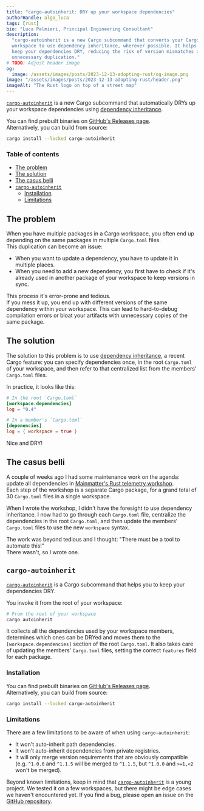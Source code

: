 ```yaml
---
title: "cargo-autoinherit: DRY up your workspace dependencies"
authorHandle: algo_luca
tags: [rust]
bio: "Luca Palmieri, Principal Engineering Consultant"
description:
  "cargo-autoinherit is a new Cargo subcommand that converts your Cargo
  workspace to use dependency inheritance, wherever possible. It helps you to
  keep your dependencies DRY, reducing the risk of version mismatches and
  unnecessary duplication."
# TODO: Adjust header image
og:
  image: /assets/images/posts/2023-12-13-adopting-rust/og-image.png
image: "/assets/images/posts/2023-12-13-adopting-rust/header.png"
imageAlt: "The Rust logo on top of a street map"
---
```


[`cargo-autoinherit`] is a new Cargo subcommand that automatically DRYs up your
workspace dependencies using
[dependency inheritance](https://doc.rust-lang.org/cargo/reference/specifying-dependencies.html#inheriting-a-dependency-from-a-workspace).

You can find prebuilt binaries on
[GitHub's Releases page](https://github.com/mainmatter/cargo-autoinherit/releases).  
Alternatively, you can build from source:

```bash
cargo install --locked cargo-autoinherit
```

### Table of contents

- [The problem](#the-problem-)
- [The solution](#the-solution)
- [The casus belli](#the-casus-belli)
- [`cargo-autoinherit`](#cargo-autoinherit)
  - [Installation](#installation)
  - [Limitations](#limitations)

## The problem

When you have multiple packages in a Cargo workspace, you often end up depending
on the same packages in multiple `Cargo.toml` files.  
This duplication can become an issue:

- When you want to update a dependency, you have to update it in multiple
  places.
- When you need to add a new dependency, you first have to check if it's already
  used in another package of your workspace to keep versions in sync.

This process it's error-prone and tedious.  
If you mess it up, you end up with different versions of the same dependency
within your workspace. This can lead to hard-to-debug compilation errors or
bloat your artifacts with unnecessary copies of the same package.

## The solution

The solution to this problem is to use
[dependency inheritance](https://doc.rust-lang.org/cargo/reference/specifying-dependencies.html#inheriting-a-dependency-from-a-workspace),
a recent Cargo feature: you can specify dependencies once, in the root
`Cargo.toml` of your workspace, and then refer to that centralized list from the
members' `Cargo.toml` files.

In practice, it looks like this:

```toml
# In the root `Cargo.toml`
[workspace.dependencies]
log = "0.4"
```

```toml
# In a member's `Cargo.toml`
[depenencies]
log = { workspace = true }
```

Nice and DRY!

## The casus belli

A couple of weeks ago I had some maintenance work on the agenda: update all
dependencies in
[Mainmatter's Rust telemetry workshop](https://github.com/mainmatter/rust-telemetry-workshop).  
Each step of the workshop is a separate Cargo package, for a grand total of 30
`Cargo.toml` files in a single workspace.

When I wrote the workshop, I didn't have the foresight to use dependency
inheritance. I now had to go through each `Cargo.toml` file, centralize the
dependencies in the root `Cargo.toml`, and then update the members' `Cargo.toml`
files to use the new `workspace` syntax.

The work was beyond tedious and I thought: "There must be a tool to automate
this!"  
There wasn't, so I wrote one.

## `cargo-autoinherit`

[`cargo-autoinherit`] is a Cargo subcommand that helps you to keep your
dependencies DRY.

You invoke it from the root of your workspace:

```bash
# From the root of your workspace
cargo autoinherit
```

It collects all the dependencies used by your workspace members, determines
which ones can be DRYed and moves them to the `[workspace.dependencies]` section
of the root `Cargo.toml`. It also takes care of updating the members'
`Cargo.toml` files, setting the correct `features` field for each package.

### Installation

You can find prebuilt binaries on
[GitHub's Releases page](https://github.com/mainmatter/cargo-autoinherit/releases).  
Alternatively, you can build from source:

```bash
cargo install --locked cargo-autoinherit
```

### Limitations

There are a few limitations to be aware of when using `cargo-autoinherit`:

- It won't auto-inherit path dependencies.
- It won't auto-inherit dependencies from private registries.
- It will only merge version requirements that are obviously compatible (e.g.
  `^1.0.0` and `^1.1.5` will be merged to `^1.1.5`, but `^1.0.0` and `>=1,<2`
  won't be merged).

Beyond known limitations, keep in mind that [`cargo-autoinherit`] is a young
project. We tested it on a few workspaces, but there might be edge cases we
haven't encountered yet. If you find a bug, please open an issue on the
[GitHub repository](https://github.com/mainmatter/cargo-autoinherit).

[`cargo-autoinherit`]: https://github.com/mainmatter/cargo-autoinherit
